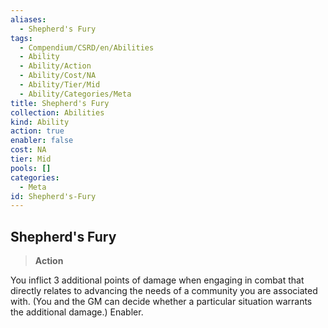 ```yaml
---
aliases:
  - Shepherd's Fury
tags:
  - Compendium/CSRD/en/Abilities
  - Ability
  - Ability/Action
  - Ability/Cost/NA
  - Ability/Tier/Mid
  - Ability/Categories/Meta
title: Shepherd's Fury
collection: Abilities
kind: Ability
action: true
enabler: false
cost: NA
tier: Mid
pools: []
categories:
  - Meta
id: Shepherd's-Fury
---
```

## Shepherd's Fury    
>**Action**  
    
You inflict 3 additional points of damage when engaging in combat that directly relates to advancing the needs of a community you are associated with. (You and the GM can decide whether a particular situation warrants the additional damage.) Enabler.
